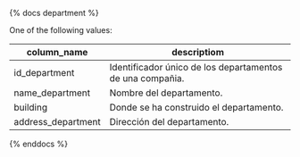 {% docs department %}

One of the following values:

| column_name        | descriptiom                                               |
| ------------------ | --------------------------------------------------------- |
| id_department      | Identificador único de los departamentos de una compañia. |
| name_department    | Nombre del departamento.                                  |
| building           | Donde se ha construido el departamento.                   |
| address_department | Dirección del departamento.                               |

{% enddocs %}
